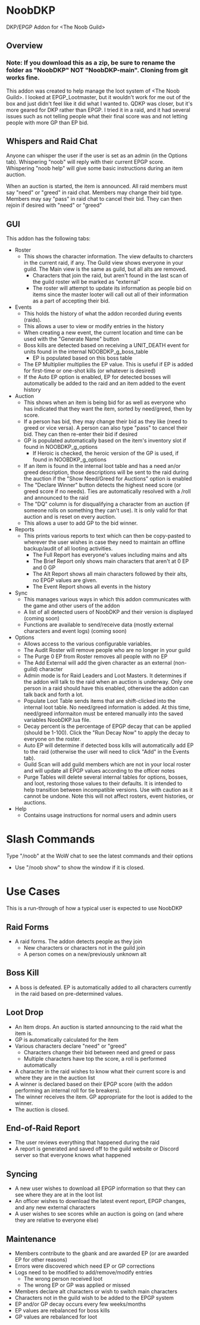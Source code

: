 # NoobDKP
DKP/EPGP Addon for &lt;The Noob Guild>

## Overview

### Note: If you download this as a zip, be sure to rename the folder as "NoobDKP" NOT "NoobDKP-main". Cloning from git works fine.

This addon was created to help manage the loot system of &lt;The Noob Guild>. I looked at EPGP_Lootmaster, but it wouldn't work for me out of the box and just didn't feel like it did what I wanted to. QDKP was closer, but it's more geared for DKP rather than EPGP. I tried it in a raid, and it had several issues such as not telling people what their final score was and not letting people with more GP than EP bid.

## Whispers and Raid Chat
Anyone can whisper the user if the user is set as an admin (in the Options tab). Whispering "noob" will reply with their current EPGP score. Whispering "noob help" will give some basic instructions during an item auction.

When an auction is started, the item is announced. All raid members must say "need" or "greed" in raid chat. Members may change their bid type. Members may say "pass" in raid chat to cancel their bid. They can then rejoin if desired with "need" or "greed"

## GUI
This addon has the following tabs:
- Roster
  - This shows the character information. The view defaults to charcters in the current raid, if any. The Guild view shows everyone in your guild. The Main view is the same as guild, but all alts are removed.
    - Characters that join the raid, but aren't found in the last scan of the guild roster will be marked as "external"
    - The roster will attempt to update its information as people bid on items since the master looter will call out all of their information as a part of accepting their bid.
- Events
  - This holds the history of what the addon recorded during events (raids).
  - This allows a user to view or modify entries in the history
  - When creating a new event, the current location and time can be used with the "Generate Name" button
  - Boss kills are detected based on receiving a UNIT_DEATH event for units found in the internal NOOBDKP_g_boss_table
    - EP is populated based on this boss table
  - The EP Multiplier multiplies the EP value. This is useful if EP is added for first-time or one-shot kills (or whatever is desired)
  - If the Auto EP option is enabled, EP for detected bosses will automatically be added to the raid and an item added to the event history
- Auction
  - This shows when an item is being bid for as well as everyone who has indicated that they want the item, sorted by need/greed, then by score.
  - If a person has bid, they may change their bid as they like (need to greed or vice versa). A person can also type "pass" to cancel their bid. They can then re-enter their bid if desired
  - GP is populated automatically based on the item's inventory slot if found in NOOBDKP_g_options
    - If Heroic is checked, the heroic version of the GP is used, if found in NOOBDKP_g_options
  - If an item is found in the internal loot table and has a need an/or greed description, those descriptions will be sent to the raid during the auction if the "Show Need/Greed for Auctions" option is enabled
  - The "Declare Winner" button detects the highest need score (or greed score if no needs). Ties are automatically resolved with a /roll and announced to the raid
  - The "DQ" column is for disqualifying a character from an auction (if someone rolls on something they can't use). It is only valid for that auction and is reset on every auction.
  - This allows a user to add GP to the bid winner.
- Reports
  - This prints various reports to text which can then be copy-pasted to wherever the user wishes in case they need to maintain an offline backup/audit of all looting activities.
    - The Full Report has everyone's values including mains and alts
    - The Brief Report only shows main characters that aren't at 0 EP and 0 GP
    - The Alt Report shows all main characters followed by their alts, no EPGP values are given.
    - The Event Report shows all events in the history
- Sync
  - This manages various ways in which this addon communicates with the game and other users of the addon
  - A list of all detected users of NoobDKP and their version is displayed (coming soon)
  - Functions are available to send/receive data (mostly external characters and event logs) (coming soon)
- Options
  - Allows access to the various configurable variables.
  - The Audit Roster will remove people who are no longer in your guild
  - The Purge 0 EP from Roster removes all people with no EP
  - The Add External will add the given character as an external (non-guild) character
  - Admin mode is for Raid Leaders and Loot Masters. It determines if the addon will talk to the raid when an auction is underway. Only one person in a raid should have this enabled, otherwise the addon can talk back and forth a lot.
  - Populate Loot Table sends items that are shift-clicked into the internal loot table. No need/greed information is added. At this time, need/greed informaiton must be entered manually into the saved variables NoobDKP.lua file.
  - Decay percent is the percentage of EPGP decay that can be applied (should be 1-100). Click the "Run Decay Now" to apply the decay to everyone on the roster.
  - Auto EP will determine if detected boss kills will automatically add EP to the raid (otherwise the user will need to click "Add" in the Events tab).
  - Guild Scan will add guild members which are not in your local roster and will update all EPGP values according to the officer notes
  - Purge Tables will delete several internal tables for options, bosses, and loot, restoring those values to their defaults. It is intended to help transition between incompatible versions. Use with caution as it cannot be undone. Note this will not affect rosters, event histories, or auctions.
- Help
  - Contains usage instructions for normal users and admin users

# Slash Commands
Type "/noob" at the WoW chat to see the latest commands and their options
- Use "/noob show" to show the window if it is closed.

# Use Cases
This is a run-through of how a typical user is expected to use NoobDKP

## Raid Forms
- A raid forms. The addon detects people as they join
  - New characters or characters not in the guild join
  - A person comes on a new/previously unknown alt

## Boss Kill
- A boss is defeated. EP is automatically added to all characters currently in the raid based on pre-determined values.

## Loot Drop
- An Item drops. An auction is started announcing to the raid what the item is.
- GP is automatically calculated for the item
- Various characters declare "need" or "greed"
  - Characters change their bid between need and greed or pass
  - Multiple characters have top the score, a roll is performed automatically
- A character in the raid wishes to know what their current score is and where they are in the auction list
- A winner is declared based on their EPGP score (with the addon performing an internal roll for tie breakers).
- The winner receives the item. GP appropriate for the loot is added to the winner.
- The auction is closed.

## End-of-Raid Report
- The user reviews everything that happened during the raid
- A report is generated and saved off to the guild website or Discord server so that everyone knows what happened

## Syncing
- A new user wishes to download all EPGP information so that they can see where they are at in the loot list
- An officer wishes to download the latest event report, EPGP changes, and any new external characters
- A user wishes to see scores while an auction is going on (and where they are relative to everyone else)

## Maintenance
- Members contribute to the gbank and are awarded EP (or are awarded EP for other reasons)
- Errors were discovered which need EP or GP corrections
- Logs need to be modified to add/remove/modify entries
  - The wrong person received loot
  - The wrong EP or GP was applied or missed
- Members declare alt characters or wish to switch main characters
- Characters not in the guild wish to be added to the EPGP system
- EP and/or GP decay occurs every few weeks/months
- EP values are rebalanced for boss kills
- GP values are rebalanced for loot